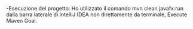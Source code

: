 -Esecuzione del progetto:
    Ho utilizzato il comando mvn clean javafx:run
    dalla barra laterale di IntelliJ IDEA non direttamente da terminale,
    Execute Maven Goal.